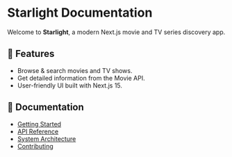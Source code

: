 # Starlight Documentation

Welcome to **Starlight**, a modern Next.js movie and TV series discovery app.

## 📌 Features

- Browse & search movies and TV shows.
- Get detailed information from the Movie API.
- User-friendly UI built with Next.js 15.

## 📖 Documentation

- [Getting Started](getting-started.md)
- [API Reference](api-reference.md)
- [System Architecture](architecture.md)
- [Contributing](contributing.md)
